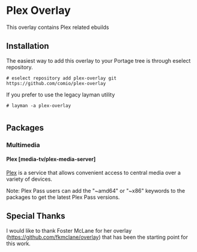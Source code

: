 Plex Overlay
============

This overlay contains Plex related ebuilds

Installation
------------

The easiest way to add this overlay to your Portage tree is through eselect repository.

```
# eselect repository add plex-overlay git https://github.com/comio/plex-overlay
```

If you prefer to use the legacy layman utility
```
# layman -a plex-overlay
```
#

Packages
--------


### Multimedia

#### Plex [media-tv/plex-media-server]
[Plex](http://plex.tv/) is a service that allows convenient access to central media over a variety of devices.

Note: Plex Pass users can add the "~amd64" or "~x86" keywords to the packages to get the latest Plex Pass versions.

Special Thanks
--------------

I would like to thank Foster McLane for her overlay (https://github.com/fkmclane/overlay) that has been the starting point for this work.
